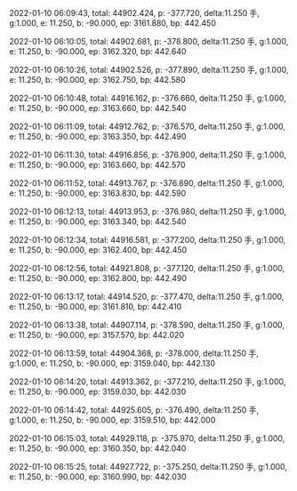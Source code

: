 2022-01-10 06:09:43, total: 44902.424, p: -377.720, delta:11.250 手, g:1.000, e: 11.250, b: -90.000, ep: 3161.880, bp: 442.450

2022-01-10 06:10:05, total: 44902.681, p: -378.800, delta:11.250 手, g:1.000, e: 11.250, b: -90.000, ep: 3162.320, bp: 442.640

2022-01-10 06:10:26, total: 44902.526, p: -377.890, delta:11.250 手, g:1.000, e: 11.250, b: -90.000, ep: 3162.750, bp: 442.580

2022-01-10 06:10:48, total: 44916.162, p: -376.660, delta:11.250 手, g:1.000, e: 11.250, b: -90.000, ep: 3163.660, bp: 442.540

2022-01-10 06:11:09, total: 44912.762, p: -376.570, delta:11.250 手, g:1.000, e: 11.250, b: -90.000, ep: 3163.350, bp: 442.490

2022-01-10 06:11:30, total: 44916.856, p: -376.900, delta:11.250 手, g:1.000, e: 11.250, b: -90.000, ep: 3163.660, bp: 442.570

2022-01-10 06:11:52, total: 44913.767, p: -376.890, delta:11.250 手, g:1.000, e: 11.250, b: -90.000, ep: 3163.830, bp: 442.590

2022-01-10 06:12:13, total: 44913.953, p: -376.980, delta:11.250 手, g:1.000, e: 11.250, b: -90.000, ep: 3163.340, bp: 442.540

2022-01-10 06:12:34, total: 44916.581, p: -377.200, delta:11.250 手, g:1.000, e: 11.250, b: -90.000, ep: 3162.400, bp: 442.450

2022-01-10 06:12:56, total: 44921.808, p: -377.120, delta:11.250 手, g:1.000, e: 11.250, b: -90.000, ep: 3162.800, bp: 442.490

2022-01-10 06:13:17, total: 44914.520, p: -377.470, delta:11.250 手, g:1.000, e: 11.250, b: -90.000, ep: 3161.810, bp: 442.410

2022-01-10 06:13:38, total: 44907.114, p: -378.590, delta:11.250 手, g:1.000, e: 11.250, b: -90.000, ep: 3157.570, bp: 442.020

2022-01-10 06:13:59, total: 44904.368, p: -378.000, delta:11.250 手, g:1.000, e: 11.250, b: -90.000, ep: 3159.040, bp: 442.130

2022-01-10 06:14:20, total: 44913.362, p: -377.210, delta:11.250 手, g:1.000, e: 11.250, b: -90.000, ep: 3159.030, bp: 442.030

2022-01-10 06:14:42, total: 44925.605, p: -376.490, delta:11.250 手, g:1.000, e: 11.250, b: -90.000, ep: 3159.510, bp: 442.000

2022-01-10 06:15:03, total: 44929.118, p: -375.970, delta:11.250 手, g:1.000, e: 11.250, b: -90.000, ep: 3160.350, bp: 442.040

2022-01-10 06:15:25, total: 44927.722, p: -375.250, delta:11.250 手, g:1.000, e: 11.250, b: -90.000, ep: 3160.990, bp: 442.030